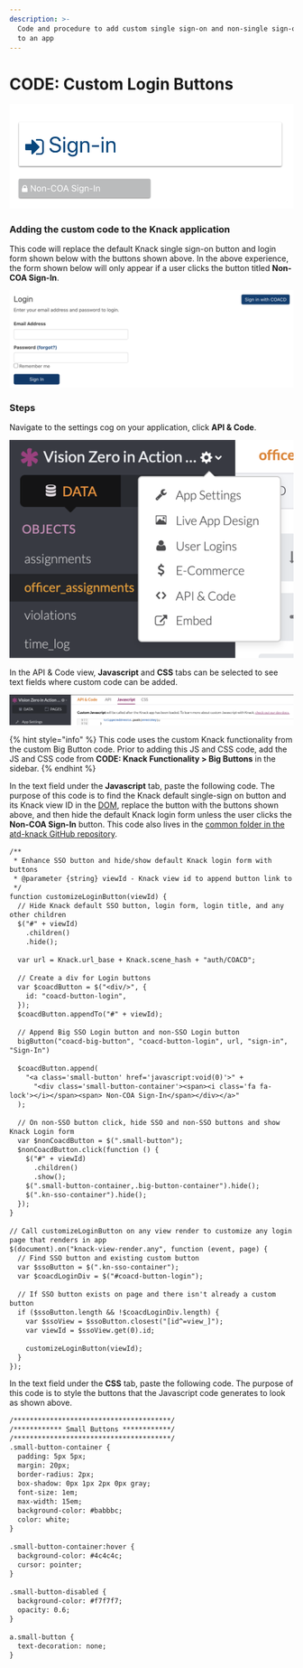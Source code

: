```yaml
---
description: >-
  Code and procedure to add custom single sign-on and non-single sign-on buttons
  to an app
---
```


# CODE: Custom Login Buttons

![The COA and non-COA login buttons that replace the default Knack button](../.gitbook/assets/customloginbuttons.png)

### Adding the custom code to the Knack application

This code will replace the default Knack single sign-on button and login form shown below with the buttons shown above. In the above experience, the form shown below will only appear if a user clicks the button titled **Non-COA Sign-In**.

![Default Knack login form and Single Sign-on button](../.gitbook/assets/screen-shot-2020-11-10-at-5.11.12-pm.png)

### Steps

Navigate to the settings cog on your application, click **API & Code**.

![](../.gitbook/assets/knackappsettings.png)

In the API & Code view, **Javascript** and **CSS** tabs can be selected to see text fields where custom code can be added. 

![The API &amp; Code view](../.gitbook/assets/screen-shot-2020-11-10-at-5.15.08-pm.png)

{% hint style="info" %}
This code uses the custom Knack functionality from the custom Big Button code. Prior to adding this JS and CSS code, add the JS and CSS code from **CODE: Knack Functionality &gt; Big Buttons** in the sidebar.
{% endhint %}

In the text field under the **Javascript** tab, paste the following code. The purpose of this code is to find the Knack default single-sign on button and its Knack view ID in the [DOM](https://developer.mozilla.org/en-US/docs/Web/API/Document_Object_Model), replace the button with the buttons shown above, and then hide the default Knack login form unless the user clicks the **Non-COA Sign-In** button. This code also lives in the [common folder in the atd-knack GitHub repository](https://github.com/cityofaustin/atd-knack/tree/master/code/common/custom-login-button).

```text
/**
 * Enhance SSO button and hide/show default Knack login form with buttons
 * @parameter {string} viewId - Knack view id to append button link to
 */
function customizeLoginButton(viewId) {
  // Hide Knack default SSO button, login form, login title, and any other children
  $("#" + viewId)
    .children()
    .hide();

  var url = Knack.url_base + Knack.scene_hash + "auth/COACD";

  // Create a div for Login buttons
  var $coacdButton = $("<div/>", {
    id: "coacd-button-login",
  });
  $coacdButton.appendTo("#" + viewId);

  // Append Big SSO Login button and non-SSO Login button
  bigButton("coacd-big-button", "coacd-button-login", url, "sign-in", "Sign-In")

  $coacdButton.append(
    "<a class='small-button' href='javascript:void(0)'>" +
      "<div class='small-button-container'><span><i class='fa fa-lock'></i></span><span> Non-COA Sign-In</span></div></a>"
  );

  // On non-SSO button click, hide SSO and non-SSO buttons and show Knack Login form
  var $nonCoacdButton = $(".small-button");
  $nonCoacdButton.click(function () {
    $("#" + viewId)
      .children()
      .show();
    $(".small-button-container,.big-button-container").hide();
    $(".kn-sso-container").hide();
  });
}

// Call customizeLoginButton on any view render to customize any login page that renders in app
$(document).on("knack-view-render.any", function (event, page) {
  // Find SSO button and existing custom button
  var $ssoButton = $(".kn-sso-container");
  var $coacdLoginDiv = $("#coacd-button-login");

  // If SSO button exists on page and there isn't already a custom button
  if ($ssoButton.length && !$coacdLoginDiv.length) {
    var $ssoView = $ssoButton.closest("[id^=view_]");
    var viewId = $ssoView.get(0).id;

    customizeLoginButton(viewId);
  }
});
```

In the text field under the **CSS** tab, paste the following code. The purpose of this code is to style the buttons that the Javascript code generates to look as shown above.

```text
/***************************************/
/************ Small Buttons ************/
/***************************************/
.small-button-container {
  padding: 5px 5px;
  margin: 20px;
  border-radius: 2px;
  box-shadow: 0px 1px 2px 0px gray;
  font-size: 1em;
  max-width: 15em;
  background-color: #babbbc;
  color: white;
}

.small-button-container:hover {
  background-color: #4c4c4c;
  cursor: pointer;
}

.small-button-disabled {
  background-color: #f7f7f7;
  opacity: 0.6;
}

a.small-button {
  text-decoration: none;
}
```

 

